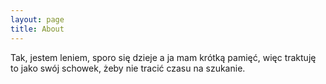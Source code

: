 ```yaml
---
layout: page
title: About
---
```


<p class="message">
  Tak, jestem leniem, sporo się dzieje a ja mam krótką pamięć, więc traktuję to jako swój schowek, żeby nie tracić czasu na szukanie.
</p>
